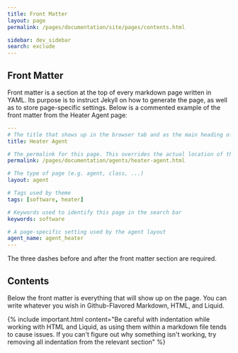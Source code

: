 ```yaml
---
title: Front Matter
layout: page
permalink: /pages/documentation/site/pages/contents.html

sidebar: dev_sidebar
search: exclude
---
```



## Front Matter

Front matter is a section at the top of every markdown page written in YAML. Its purpose is to instruct Jekyll
on how to generate the page, as well as to store page-specific settings. Below is a commented example of the front matter
from the Heater Agent page:


```yaml
---
# The title that shows up in the browser tab and as the main heading of the page
title: Heater Agent

# The permalink for this page. This overrides the actual location of the file
permalink: /pages/documentation/agents/heater-agent.html

# The type of page (e.g. agent, class, ...)
layout: agent

# Tags used by theme
tags: [software, heater]

# Keywords used to identify this page in the search bar
keywords: software

# A page-specific setting used by the agent layout
agent_name: agent_heater
---
```

The three dashes before and after the front matter section are required.

## Contents

Below the front matter is everything that will show up on the page. You can write whatever you wish in
Github-Flavored Markdown, HTML, and Liquid.

{% include important.html content="Be careful with indentation while working with HTML and Liquid, as using them
within a markdown file tends to cause issues. If you can't figure out why something isn't working, try removing all
indentation from the relevant section" %}